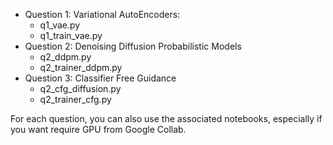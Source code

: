 
- Question 1: Variational AutoEncoders:
  - q1_vae.py
  - q1_train_vae.py
- Question 2: Denoising Diffusion Probabilistic Models
  - q2_ddpm.py
  - q2_trainer_ddpm.py
- Question 3: Classifier Free Guidance 
  - q2_cfg_diffusion.py
  - q2_trainer_cfg.py

For each question, you can also use the associated notebooks, especially if you want require GPU from Google Collab. 
